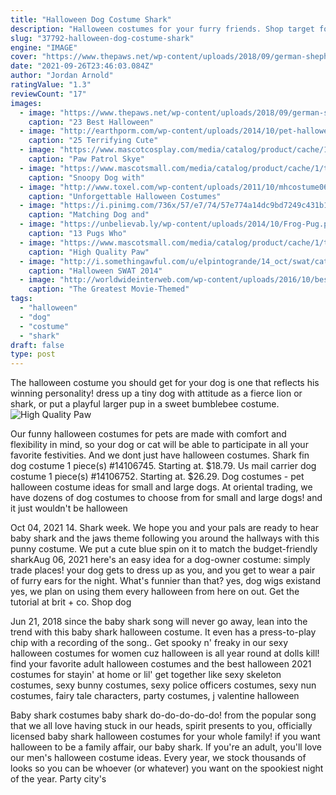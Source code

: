 ```yaml
---
title: "Halloween Dog Costume Shark"
description: "Halloween costumes for your furry friends. Shop target for pet halloween costumes at prices you'll love. Free shipping on orders $35+ or free same-day pickup in store."
slug: "37792-halloween-dog-costume-shark"
engine: "IMAGE"
cover: "https://www.thepaws.net/wp-content/uploads/2018/09/german-shepherd-halloween-costume-shark-1024x1014.jpg"
date: "2021-09-26T23:46:03.084Z"
author: "Jordan Arnold"
ratingValue: "1.3"
reviewCount: "17"
images:
  - image: "https://www.thepaws.net/wp-content/uploads/2018/09/german-shepherd-halloween-costume-shark-1024x1014.jpg"
    caption: "23 Best Halloween"
  - image: "http://earthporm.com/wp-content/uploads/2014/10/pet-halloween-costume-66__605.jpg"
    caption: "25 Terrifying Cute"
  - image: "https://www.mascotcosplay.com/media/catalog/product/cache/1/image/650x/040ec09b1e35df139433887a97daa66f/d/o/dog_girl.jpg"
    caption: "Paw Patrol Skye"
  - image: "https://www.mascotsmall.com/media/catalog/product/cache/1/thumbnail/600x/17f82f742ffe127f42dca9de82fb58b1/m/a/mascots_img_0207.jpg"
    caption: "Snoopy Dog with"
  - image: "http://www.toxel.com/wp-content/uploads/2011/10/mhcostume06.jpg"
    caption: "Unforgettable Halloween Costumes"
  - image: "https://i.pinimg.com/736x/57/e7/74/57e774a14dc9bd7249c431b1493371f1.jpg"
    caption: "Matching Dog and"
  - image: "https://unbelievab.ly/wp-content/uploads/2014/10/Frog-Pug.png"
    caption: "13 Pugs Who"
  - image: "https://www.mascotsmall.com/media/catalog/product/cache/1/thumbnail/600x/17f82f742ffe127f42dca9de82fb58b1/m/a/mascot_img_5033.jpg"
    caption: "High Quality Paw"
  - image: "http://i.somethingawful.com/u/elpintogrande/14_oct/swat/catshark.jpg"
    caption: "Halloween SWAT 2014"
  - image: "http://worldwideinterweb.com/wp-content/uploads/2016/10/best-halloween-costumes-for-couples-ever.jpg"
    caption: "The Greatest Movie-Themed"
tags:
  - "halloween"
  - "dog"
  - "costume"
  - "shark"
draft: false
type: post
---
```


The halloween costume you should get for your dog is one that reflects his winning personality! dress up a tiny dog with attitude as a fierce lion or shark, or put a playful larger pup in a sweet bumblebee costume.
![High Quality Paw](https://www.mascotsmall.com/media/catalog/product/cache/1/thumbnail/600x/17f82f742ffe127f42dca9de82fb58b1/m/a/mascot_img_5033.jpg "High Quality Paw")

Our funny halloween costumes for pets are made with comfort and flexibility in mind, so your dog or cat will be able to participate in all your favorite festivities. And we dont just have halloween costumes. Shark fin dog costume 1 piece(s) #14106745. Starting at. $18.79. Us mail carrier dog costume 1 piece(s) #14106752. Starting at. $26.29.  Dog costumes - pet halloween costume ideas for small and large dogs. At oriental trading, we have dozens of dog costumes to choose from for small and large dogs! and it just wouldn&#39;t be halloween
<!--inArticleAds-->

<!--galleryOne-->

Oct 04, 2021 14. Shark week. We hope you and your pals are ready to hear baby shark and the jaws theme following you around the hallways with this punny costume. We put a cute blue spin on it to match the budget-friendly sharkAug 06, 2021 here's an easy idea for a dog-owner costume: simply trade places! your dog gets to dress up as you, and you get to wear a pair of furry ears for the night. What's funnier than that? yes, dog wigs existand yes, we plan on using them every halloween from here on out. Get the tutorial at brit + co. Shop dog
<!--inArticleAds-->

<!--galleryTwo-->

Jun 21, 2018 since the baby shark song will never go away, lean into the trend with this baby shark halloween costume. It even has a press-to-play chip with a recording of the song.. Get spooky n' freaky in our sexy halloween costumes for women cuz halloween is all year round at dolls kill! find your favorite adult halloween costumes and the best halloween 2021 costumes for stayin' at home or lil' get together like sexy skeleton costumes, sexy bunny costumes, sexy police officers costumes, sexy nun costumes, fairy tale characters, party costumes, j valentine halloween
<!--galleryThree-->

Baby shark costumes baby shark do-do-do-do-do! from the popular song that we all love having stuck in our heads, spirit presents to you, officially licensed baby shark halloween costumes for your whole family! if you want halloween to be a family affair, our baby shark. If you're an adult, you'll love our men's halloween costume ideas. Every year, we stock thousands of looks so you can be whoever (or whatever) you want on the spookiest night of the year. Party city's